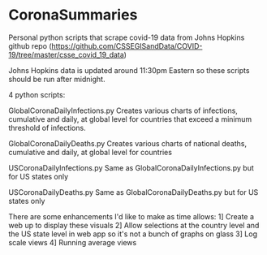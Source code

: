 # CoronaSummaries
Personal python scripts that scrape covid-19 data from Johns Hopkins github repo (https://github.com/CSSEGISandData/COVID-19/tree/master/csse_covid_19_data)

Johns Hopkins data is updated around 11:30pm Eastern so these scripts should be run after midnight.

4 python scripts:

GlobalCoronaDailyInfections.py
  Creates various charts of infections, cumulative and daily, at global level for countries that exceed a minimum threshold of infections.

GlobalCoronaDailyDeaths.py
  Creates various charts of national deaths, cumulative and daily, at global level for countries

USCoronaDailyInfections.py
  Same as GlobalCoronaDailyInfections.py but for US states only

USCoronaDailyDeaths.py
  Same as GlobalCoronaDailyDeaths.py but for US states only



There are some enhancements I'd like to make as time allows:
1] Create a web up to display these visuals
2] Allow selections at the country level and the US state level in web app so it's not a bunch of graphs on glass
3] Log scale views
4] Running average views
